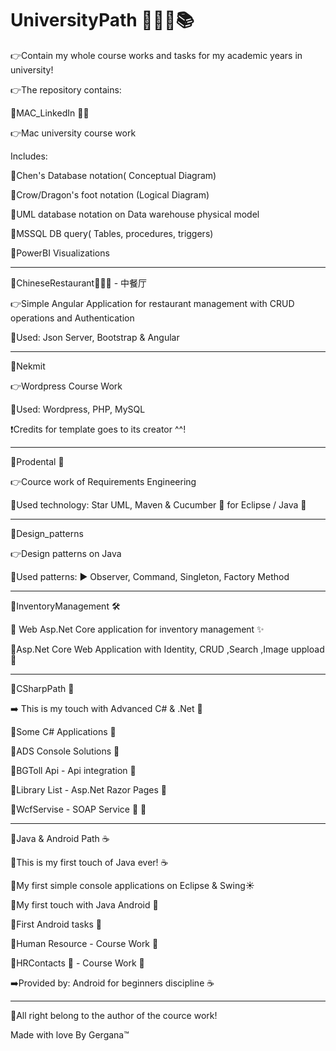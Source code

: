 # UniversityPath 📗📘📙📚

👉Contain my whole course works and tasks for my academic years in university!

👉The repository contains:

📌MAC_LinkedIn 🍎🔗

👉Mac university course work

Includes:

📌Chen's Database notation( Conceptual Diagram)

📌Crow/Dragon's foot notation (Logical Diagram)

📌UML database notation on Data warehouse physical model

📌MSSQL DB query( Tables, procedures, triggers)

📌PowerBI Visualizations

-------------------------------------------------------------------------------------------------------------------------------------------------------------------

📌ChineseRestaurant🍣🥬🍖 - 中餐厅

👉Simple Angular Application for restaurant management with CRUD operations and Authentication

📌Used: Json Server, Bootstrap & Angular

-------------------------------------------------------------------------------------------------------------------------------------------------------------------
📌Nekmit

👉Wordpress Course Work

📌Used: Wordpress, PHP, MySQL

❗Credits for template goes to its creator ^^!

-------------------------------------------------------------------------------------------------------------------------------------------------------------------

📌Prodental 🦷

👉Cource work of Requirements Еngineering

📌Used technology: Star UML, Maven & Cucumber 🥒 for Eclipse / Java 🐸

--------------------------------------------------------------------------------------------------------------------------------------------------------------------
📌Design_patterns

👉Design patterns on Java

📌Used patterns:
▶️ Observer, Command, Singleton, Factory Method

-------------------------------------------------------------------------------------------------------------------------------------------------------------------

📌InventoryManagement 🛠

🌟 Web Asp.Net Core application for inventory management ✨

📌Asp.Net Core Web Application with Identity, CRUD ,Search ,Image uppload 📌

-------------------------------------------------------------------------------------------------------------------------------------------------------------------

📌CSharpPath 🦈

➡️ This is my touch with Advanced C# & .Net 🌟

📌Some C# Applications 📌

📌ADS Console Solutions 📌

📍BGToll Api - Api integration 📍

📍Library List - Asp.Net Razor Pages 📍

📍WcfServise - SOAP Service 🧼 📍

-------------------------------------------------------------------------------------------------------------------------------------------------------------------

📌Java & Android Path ☕

📌This is my first touch of Java ever! ☕

📌My first simple console applications on Eclipse & Swing☀️

📌My first touch with Java Android 📌

📌First Android tasks 📌

📌Human Resource - Course Work 📌

📌HRContacts 🤖 - Course Work 📌

➡️Provided by: Android for beginners discipline ☕

-------------------------------------------------------------------------------------------------------------------------------------------------------------------


📍All right belong to the author of the cource work!

Made with love By Gergana™

